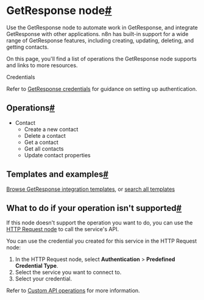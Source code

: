 [](https://github.com/n8n-io/n8n-docs/edit/main/docs/integrations/builtin/app-nodes/n8n-nodes-base.getresponse.md "Edit this page")

# GetResponse node[#](#getresponse-node "Permanent link")

Use the GetResponse node to automate work in GetResponse, and integrate GetResponse with other applications. n8n has built-in support for a wide range of GetResponse features, including creating, updating, deleting, and getting contacts.

On this page, you'll find a list of operations the GetResponse node supports and links to more resources.

Credentials

Refer to [GetResponse credentials](../../credentials/getresponse/) for guidance on setting up authentication.

## Operations[#](#operations "Permanent link")

*   Contact
    *   Create a new contact
    *   Delete a contact
    *   Get a contact
    *   Get all contacts
    *   Update contact properties

## Templates and examples[#](#templates-and-examples "Permanent link")

[Browse GetResponse integration templates](https://n8n.io/integrations/getresponse/), or [search all templates](https://n8n.io/workflows/)

## What to do if your operation isn't supported[#](#what-to-do-if-your-operation-isnt-supported "Permanent link")

If this node doesn't support the operation you want to do, you can use the [HTTP Request node](../../core-nodes/n8n-nodes-base.httprequest/) to call the service's API.

You can use the credential you created for this service in the HTTP Request node:

1.  In the HTTP Request node, select **Authentication** > **Predefined Credential Type**.
2.  Select the service you want to connect to.
3.  Select your credential.

Refer to [Custom API operations](../../../custom-operations/) for more information.